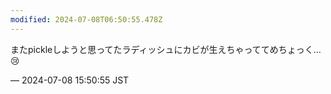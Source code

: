 ```yaml
---
modified: 2024-07-08T06:50:55.478Z
---
```


<p>またpickleしようと思ってたラディッシュにカビが生えちゃっててめちょっく…😢</p>

&mdash; 2024-07-08 15:50:55 JST

<!-- Original URL: https://mastodon.social/@sakuramochi0/112749540506088850-->
